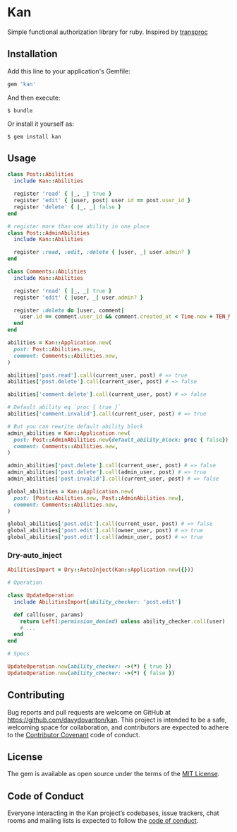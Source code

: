 # Kan

Simple functional authorization library for ruby. Inspired by [transproc](https://github.com/solnic/transproc)

## Installation

Add this line to your application's Gemfile:

```ruby
gem 'kan'
```

And then execute:

    $ bundle

Or install it yourself as:

    $ gem install kan

## Usage

```ruby
class Post::Abilities
  include Kan::Abilities

  register 'read' { |_, _| true }
  register 'edit' { |user, post| user.id == post.user_id }
  register 'delete' { |_, _| false }
end

# register more than one ability in one place
class Post::AdminAbilities
  include Kan::Abilities

  register :read, :edit, :delete { |user, _| user.admin? }
end

class Comments::Abilities
  include Kan::Abilities

  register 'read' { |_, _| true }
  register 'edit' { |user, _| user.admin? }

  register :delete do |user, comment|
    user.id == comment.user_id && comment.created_at < Time.now + TEN_MINUTES
  end
end

abilities = Kan::Application.new(
  post: Post::Abilities.new,
  comment: Comments::Abilities.new,
)

abilities['post.read'].call(current_user, post) # => true
abilities['post.delete'].call(current_user, post) # => false

abilities['comment.delete'].call(current_user, post) # => false

# Default ability eq `proc { true }`
abilities['comment.invalid'].call(current_user, post) # => true

# But you can rewrite default ability block
admin_abilities = Kan::Application.new(
  post: Post::AdminAbilities.new(default_ability_block: proc { false}),
  comment: Comments::Abilities.new,
)

admin_abilities['post.delete'].call(current_user, post) # => false
admin_abilities['post.delete'].call(admin_user, post) # => true
admin_abilities['post.invalid'].call(current_user, post) # => false

global_abilities = Kan::Application.new(
  post: [Post::Abilities.new, Post::AdminAbilities.new],
  comment: Comments::Abilities.new,
)

global_abilities['post.edit'].call(current_user, post) # => false
global_abilities['post.edit'].call(owner_user, post) # => true
global_abilities['post.edit'].call(admin_user, post) # => true
```

### Dry-auto\_inject
```ruby
AbilitiesImport = Dry::AutoInject(Kan::Application.new({}))

# Operation

class UpdateOperation
  include AbilitiesImport[ability_checker: 'post.edit']

  def call(user, params)
    return Left(:permission_denied) unless ability_checker.call(user)
    # ...
  end
end

# Specs

UpdateOperation.new(ability_checker: ->(*) { true })
UpdateOperation.new(ability_checker: ->(*) { false })
```

## Contributing

Bug reports and pull requests are welcome on GitHub at https://github.com/davydovanton/kan. This project is intended to be a safe, welcoming space for collaboration, and contributors are expected to adhere to the [Contributor Covenant](http://contributor-covenant.org) code of conduct.

## License

The gem is available as open source under the terms of the [MIT License](https://opensource.org/licenses/MIT).

## Code of Conduct

Everyone interacting in the Kan project’s codebases, issue trackers, chat rooms and mailing lists is expected to follow the [code of conduct](https://github.com/[USERNAME]/kan/blob/master/CODE_OF_CONDUCT.md).
